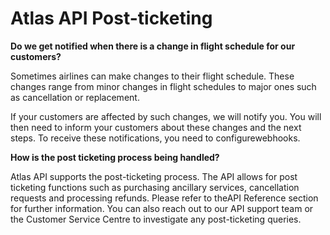 # Atlas API Post-ticketing

**Do we get notified when there is a change in flight schedule for our customers?**

Sometimes airlines can make changes to their flight schedule. These changes range from minor changes in flight schedules to major ones such as cancellation or replacement.

If your customers are affected by such changes, we will notify you. You will then need to inform your customers about these changes and the next steps. To receive these notifications, you need to configurewebhooks. 


**How is the post ticketing process being handled?**

Atlas API supports the post-ticketing process. The API allows for post ticketing functions such as purchasing ancillary services, cancellation requests and processing refunds. Please refer to theAPI Reference section for further information. You can also reach out to our API support team or the Customer Service Centre to investigate any post-ticketing queries.
